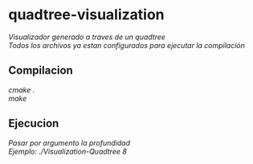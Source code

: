 # quadtree-visualization
_Visualizador generado a traves de un quadtree_  
_Todos los archivos ya estan configurados para ejecutar la compilación_  
## Compilacion
_cmake ._   
_make_   
## Ejecucion
_Pasar por argumento la profundidad_  
_Ejemplo: ./Visualization-Quadtree 8_ 
